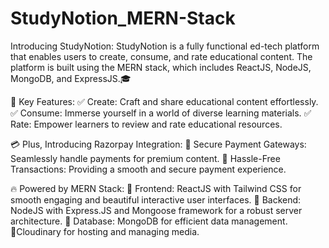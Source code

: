# StudyNotion_MERN-Stack
Introducing StudyNotion: StudyNotion is a fully functional ed-tech platform that enables users to create, consume, and rate educational content. The platform is built using the MERN stack, which includes ReactJS, NodeJS, MongoDB, and ExpressJS.🎓

📌 Key Features:
✅ Create: Craft and share educational content effortlessly.
✅ Consume: Immerse yourself in a world of diverse learning materials.
✅ Rate: Empower learners to review and rate educational resources.

💳 Plus, Introducing Razorpay Integration:
💎 Secure Payment Gateways: Seamlessly handle payments for premium content.
💎 Hassle-Free Transactions: Providing a smooth and secure payment experience.

🔥 Powered by MERN Stack:
🔹 Frontend: ReactJS with Tailwind CSS for smooth engaging and beautiful interactive user interfaces.
🔹 Backend: NodeJS with Express.JS and Mongoose framework for a robust server architecture.
🔹 Database: MongoDB for efficient data management.
🔹Cloudinary for hosting and managing media.
